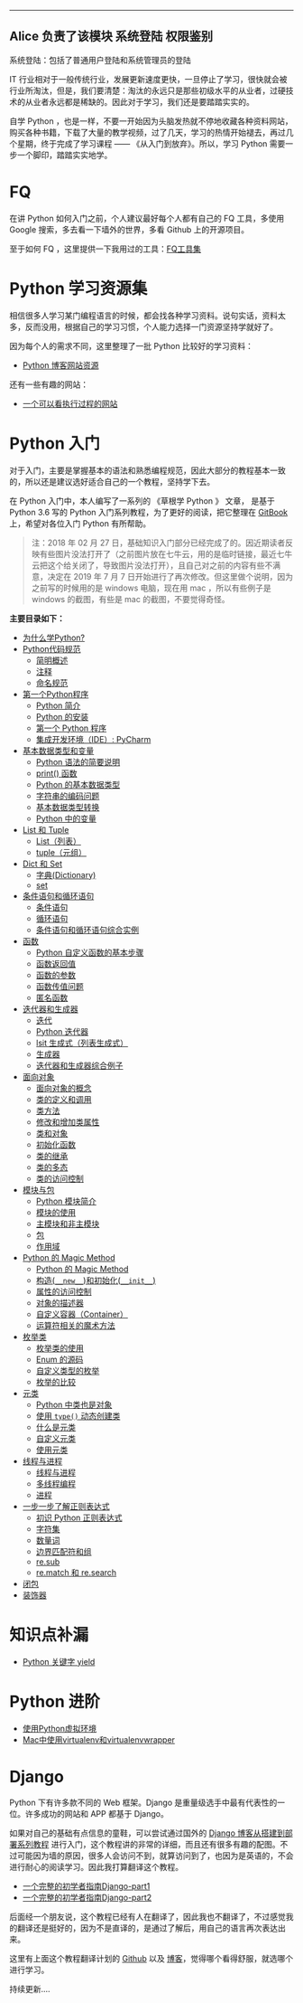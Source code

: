 -------------------------------------------------------
Alice 负责了该模块
      系统登陆
      权限鉴别
-------------------------------------------------------


系统登陆：包括了普通用户登陆和系统管理员的登陆


IT 行业相对于一般传统行业，发展更新速度更快，一旦停止了学习，很快就会被行业所淘汰，但是，我们要清楚：淘汰的永远只是那些初级水平的从业者，过硬技术的从业者永远都是稀缺的。因此对于学习，我们还是要踏踏实实的。


自学 Python ，也是一样，不要一开始因为头脑发热就不停地收藏各种资料网站，购买各种书籍，下载了大量的教学视频，过了几天，学习的热情开始褪去，再过几个星期，终于完成了学习课程 —— 《从入门到放弃》。所以，学习 Python 需要一步一个脚印，踏踏实实地学。



# FQ

在讲 Python 如何入门之前，个人建议最好每个人都有自己的 FQ 工具，多使用 Google 搜索，多去看一下墙外的世界，多看 Github 上的开源项目。

至于如何 FQ ，这里提供一下我用过的工具：[FQ工具集](/Res/FQ.md)



# Python 学习资源集

相信很多人学习某门编程语言的时候，都会找各种学习资料。说句实话，资料太多，反而没用，根据自己的学习习惯，个人能力选择一门资源坚持学就好了。

因为每个人的需求不同，这里整理了一批 Python 比较好的学习资料：

* [Python 博客网站资源](/Res/Python博客网站资源.md)

还有一些有趣的网站：

* [一个可以看执行过程的网站](http://www.pythontutor.com/visualize.html#mode=edit)



# Python 入门

对于入门，主要是掌握基本的语法和熟悉编程规范，因此大部分的教程基本一致的，所以还是建议选好适合自己的一个教程，坚持学下去。

在 Python 入门中，本人编写了一系列的 《草根学 Python 》 文章， 是基于 Python 3.6 写的 Python 入门系列教程，为了更好的阅读，把它整理在 [GitBook](https://www.readwithu.com/) 上，希望对各位入门 Python 有所帮助。

>注：2018 年 02 月 27 日，基础知识入门部分已经完成了的。因近期读者反映有些图片没法打开了（之前图片放在七牛云，用的是临时链接，最近七牛云把这个给关闭了，导致图片没法打开），且自己对之前的内容有些不满意，决定在 2019 年 7 月 7 日开始进行了再次修改。但这里做个说明，因为之前写的时候用的是 windows 电脑，现在用 mac ，所以有些例子是 windows 的截图，有些是 mac 的截图，不要觉得奇怪。

**主要目录如下：**

* [为什么学Python?](/Article/PythonBasis/python0/WhyStudyPython.md)
* [Python代码规范](/Article/codeSpecification/codeSpecification_Preface.md)
  - [简明概述](/Article/codeSpecification/codeSpecification_first.md)
  - [注释](/Article/codeSpecification/codeSpecification_second.md)
  - [命名规范](/Article/codeSpecification/codeSpecification_third.md)
* [第一个Python程序](/Article/PythonBasis/python1/Preface.md)
  - [Python 简介](/Article/PythonBasis/python1/Introduction.md)
  - [Python 的安装](/Article/PythonBasis/python1/Installation.md)
  - [第一个 Python 程序](/Article/PythonBasis/python1/The_first_procedure.md)
  - [集成开发环境（IDE）: PyCharm](/Article/PythonBasis/python1/IDE.md)
* [基本数据类型和变量](/Article/PythonBasis/python2/Preface.md)
  - [Python 语法的简要说明](/Article/PythonBasis/python2/Grammar.md)
  - [print() 函数](/Article/PythonBasis/python2/print.md)
  - [Python 的基本数据类型](/Article/PythonBasis/python2/Type_of_data.md)
  - [字符串的编码问题](/Article/PythonBasis/python2/StringCoding.md)
  - [基本数据类型转换](/Article/PythonBasis/python2/Type_conversion.md)
  - [Python 中的变量](/Article/PythonBasis/python2/Variable.md)
* [List 和 Tuple](/Article/PythonBasis/python3/Preface.md)
  - [List（列表）](/Article/PythonBasis/python3/List.md)
  - [tuple（元组）](/Article/PythonBasis/python3/tuple.md)
* [ Dict 和 Set](/Article/PythonBasis/python4/Preface.md)
  - [字典(Dictionary)](/Article/PythonBasis/python4/Dict.md)
  - [set](/Article/PythonBasis/python4/Set.md)
* [条件语句和循环语句](/Article/PythonBasis/python5/Preface.md)
  - [条件语句](/Article/PythonBasis/python5/If.md)
  - [循环语句](/Article/PythonBasis/python5/Cycle.md)
  - [条件语句和循环语句综合实例](/Article/PythonBasis/python5/Example.md)
* [函数](/Article/PythonBasis/python6/Preface.md)
  - [Python 自定义函数的基本步骤](/Article/PythonBasis/python6/1.md)
  - [函数返回值](/Article/PythonBasis/python6/2.md)
  - [函数的参数](/Article/PythonBasis/python6/3.md)
  - [函数传值问题](/Article/PythonBasis/python6/4.md)
  - [匿名函数](/Article/PythonBasis/python6/5.md)
* [迭代器和生成器](/Article/PythonBasis/python7/Preface.md)
  - [迭代](/Article/PythonBasis/python7/1.md)
  - [Python 迭代器](/Article/PythonBasis/python7/2.md)
  - [lsit 生成式（列表生成式）](/Article/PythonBasis/python7/3.md)
  - [生成器](/Article/PythonBasis/python7/4.md)
  - [迭代器和生成器综合例子](/Article/PythonBasis/python7/5.md)
* [面向对象](/Article/PythonBasis/python8/Preface.md)
  - [面向对象的概念](/Article/PythonBasis/python8/1.md)
  - [类的定义和调用](/Article/PythonBasis/python8/2.md)
  - [类方法](/Article/PythonBasis/python8/3.md)
  - [修改和增加类属性](/Article/PythonBasis/python8/4.md)
  - [类和对象](/Article/PythonBasis/python8/5.md)
  - [初始化函数](/Article/PythonBasis/python8/6.md)
  - [类的继承](/Article/PythonBasis/python8/7.md)
  - [类的多态](/Article/PythonBasis/python8/8.md)
  - [类的访问控制](/Article/PythonBasis/python8/9.md)
* [模块与包](/Article/PythonBasis/python9/Preface.md)
  - [Python 模块简介](/Article/PythonBasis/python9/1.md)
  - [模块的使用](/Article/PythonBasis/python9/2.md)
  - [主模块和非主模块](/Article/PythonBasis/python9/3.md)
  - [包](/Article/PythonBasis/python9/4.md)
  - [作用域](/Article/PythonBasis/python9/5.md)
* [Python 的 Magic Method](/Article/PythonBasis/python10/Preface.md)
  - [Python 的 Magic Method](/Article/PythonBasis/python10/1.md)
  - [构造(`__new__`)和初始化(`__init__`)](/Article/PythonBasis/python10/2.md)
  - [属性的访问控制](/Article/PythonBasis/python10/3.md)
  - [对象的描述器](/Article/PythonBasis/python10/4.md)
  - [自定义容器（Container）](/Article/PythonBasis/python10/5.md)
  - [运算符相关的魔术方法](/Article/PythonBasis/python10/6.md)
* [枚举类](/Article/python11/PythonBasis/Preface.md)
  - [枚举类的使用](/Article/PythonBasis/python11/1.md)
  - [Enum 的源码](/Article/PythonBasis/python11/2.md)
  - [自定义类型的枚举](/Article/PythonBasis/python11/3.md)
  - [枚举的比较](/Article/PythonBasis/python11/4.md)
* [元类](/Article/PythonBasis/python12/Preface.md)
  - [Python 中类也是对象](/Article/PythonBasis/python12/1.md)
  - [使用 `type()` 动态创建类](/Article/PythonBasis/python12/2.md)
  - [什么是元类](/Article/PythonBasis/python12/3.md)
  - [自定义元类](/Article/PythonBasis/python12/4.md)
  - [使用元类](/Article/PythonBasis/python12/5.md)
* [线程与进程](/Article/PythonBasis/python13/Preface.md)
  - [线程与进程](/Article/PythonBasis/python13/1.md)
  - [多线程编程](/Article/PythonBasis/python13/2.md)
  - [进程](/Article/PythonBasis/python13/3.md)
* [一步一步了解正则表达式](/Article/PythonBasis/python14/Preface.md)
    - [初识 Python 正则表达式](/Article/PythonBasis/python14/1.md)
    - [字符集](/Article/PythonBasis/python14/2.md)
    - [数量词](/Article/PythonBasis/python14/3.md)
    - [边界匹配符和组](/Article/PythonBasis/python14/4.md)
    - [re.sub](/Article/PythonBasis/python14/5.md)
    - [re.match 和 re.search](/Article/PythonBasis/python14/6.md)
* [闭包](/Article/PythonBasis/python15/1.md)
* [装饰器](/Article/PythonBasis/python16/1.md)




# 知识点补漏
* [Python 关键字 yield](/Article/supplement/Python关键字yield.md)



# Python 进阶

* [使用Python虚拟环境](/Article/advanced/使用Python虚拟环境.md)
* [Mac中使用virtualenv和virtualenvwrapper](/Article/advanced/Mac中使用virtualenv和virtualenvwrapper.md)


# Django

Python 下有许多款不同的 Web 框架。Django 是重量级选手中最有代表性的一位。许多成功的网站和 APP 都基于 Django。

如果对自己的基础有点信息的童鞋，可以尝试通过国外的 [Django 博客从搭建到部署系列教程](https://simpleisbetterthancomplex.com/series/2017/09/04/a-complete-beginners-guide-to-django-part-1.html) 进行入门，这个教程讲的非常的详细，而且还有很多有趣的配图。不过可能因为墙的原因，很多人会访问不到，就算访问到了，也因为是英语的，不会进行耐心的阅读学习。因此我打算翻译这个教程。

* [一个完整的初学者指南Django-part1](/Article/django/一个完整的初学者指南Django-part1.md)
* [一个完整的初学者指南Django-part2](/Article/django/一个完整的初学者指南Django-part2.md)

后面经一个朋友说，这个教程已经有人在翻译了，因此我也不翻译了，不过感觉我的翻译还是挺好的，因为不是直译的，是通过了解后，用自己的语言再次表达出来。

这里有上面这个教程翻译计划的 [Github](https://github.com/wzhbingo/django-beginners-guide) 以及 [博客](https://www.cloudcrossing.xyz/post/20/)，觉得哪个看得舒服，就选哪个进行学习。



持续更新....


